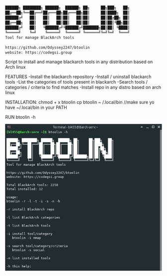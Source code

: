 
    ██████╗ ████████╗ ██████╗  ██████╗ ██╗     ██╗███╗   ██╗
    ██╔══██╗╚══██╔══╝██╔═══██╗██╔═══██╗██║     ██║████╗  ██║
    ██████╔╝   ██║   ██║   ██║██║   ██║██║     ██║██╔██╗ ██║
    ██╔══██╗   ██║   ██║   ██║██║   ██║██║     ██║██║╚██╗██║
    ██████╔╝   ██║   ╚██████╔╝╚██████╔╝███████╗██║██║ ╚████║
    ╚═════╝    ╚═╝    ╚═════╝  ╚═════╝ ╚══════╝╚═╝╚═╝  ╚═══╝
    Tool for manage BlackArch tools

    https://github.com/Odyssey2247/btoolin
    website: https://codegsi.group

Script to install and manage blackarch tools in any distribution based on Arch linux

FEATURES
-Install the blackarch repository
-Install / uninstall blackarch tools
-List the categories of tools present in blackarch
-Search tools / categories / criteria to find matches
-Install repo in any distro based on arch linux

INSTALLATION:
    chmod + x btoolin
    cp btoolin ~ /.local/bin   //make sure yo have ~/.local/bin in your PATH

RUN
    btoolin -h

![](btoolin.png)
